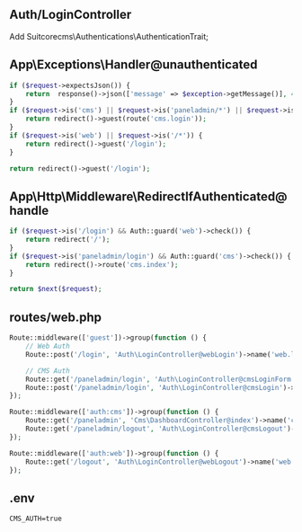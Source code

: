 ## Auth/LoginController

Add Suitcorecms\Authentications\AuthenticationTrait;

## App\Exceptions\Handler@unauthenticated

```PHP
if ($request->expectsJson()) {
    return  response()->json(['message' => $exception->getMessage()], 401);
}
if ($request->is('cms') || $request->is('paneladmin/*') || $request->is('paneladmin')) {
    return redirect()->guest(route('cms.login'));
}
if ($request->is('web') || $request->is('/*')) {
    return redirect()->guest('/login');
}

return redirect()->guest('/login');

```

## App\Http\Middleware\RedirectIfAuthenticated@handle

```PHP
if ($request->is('/login') && Auth::guard('web')->check()) {
    return redirect('/');
}
if ($request->is('paneladmin/login') && Auth::guard('cms')->check()) {
    return redirect()->route('cms.index');
}

return $next($request);

```

## routes/web.php

```PHP
Route::middleware(['guest'])->group(function () {
    // Web Auth
    Route::post('/login', 'Auth\LoginController@webLogin')->name('web.login.post');

    // CMS Auth
    Route::get('/paneladmin/login', 'Auth\LoginController@cmsLoginForm')->name('cms.login');
    Route::post('/paneladmin/login', 'Auth\LoginController@cmsLogin')->name('cms.login.post');
});

Route::middleware(['auth:cms'])->group(function () {
    Route::get('/paneladmin', 'Cms\DashboardController@index')->name('cms.index');
    Route::get('/paneladmin/logout', 'Auth\LoginController@cmsLogout')->name('cms.logout');
});

Route::middleware(['auth:web'])->group(function () {
    Route::get('/logout', 'Auth\LoginController@webLogout')->name('web.logout');
});

```

## .env

```ENV
CMS_AUTH=true
```

